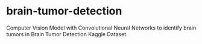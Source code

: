 # brain-tumor-detection
Computer Vision Model with Convolutional Neural Networks to identify brain tumors in Brain Tumor Detection Kaggle Dataset.

